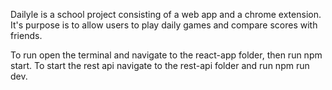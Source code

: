 Dailyle is a school project consisting of a web app and a chrome extension. It's purpose is to allow users to play daily games and compare scores with friends.


To run open the terminal and navigate to the react-app folder, then run npm start. To start the rest api navigate to the rest-api folder and run npm run dev.
